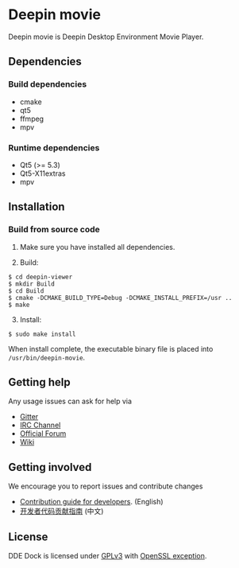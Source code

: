 # Deepin movie

Deepin movie is Deepin Desktop Environment Movie Player.

## Dependencies

### Build dependencies

* cmake
* qt5
* ffmpeg
* mpv

### Runtime dependencies

* Qt5 (>= 5.3)
* Qt5-X11extras
* mpv

## Installation

### Build from source code

1. Make sure you have installed all dependencies.

2. Build:
```
$ cd deepin-viewer
$ mkdir Build
$ cd Build
$ cmake -DCMAKE_BUILD_TYPE=Debug -DCMAKE_INSTALL_PREFIX=/usr ..
$ make
```

3. Install:
```
$ sudo make install
```

When install complete, the executable binary file is placed into `/usr/bin/deepin-movie`.

## Getting help

Any usage issues can ask for help via
* [Gitter](https://gitter.im/orgs/linuxdeepin/rooms)
* [IRC Channel](https://webchat.freenode.net/?channels=deepin)
* [Official Forum](https://bbs.deepin.org/)
* [Wiki](https://wiki.deepin.org/)

## Getting involved

We encourage you to report issues and contribute changes

* [Contribution guide for developers](https://github.com/linuxdeepin/developer-center/wiki/Contribution-Guidelines-for-Developers-en). (English)
* [开发者代码贡献指南](https://github.com/linuxdeepin/developer-center/wiki/Contribution-Guidelines-for-Developers) (中文)

## License

DDE Dock is licensed under [GPLv3](LICENSE) with [OpenSSL exception](https://lists.debian.org/debian-legal/2004/05/msg00595.html).